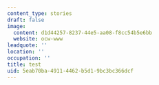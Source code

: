 ```yaml
---
content_type: stories
draft: false
image:
  content: d1d44257-8237-44e5-aa08-f8cc54b5e6bb
  website: ocw-www
leadquote: ''
location: ''
occupation: ''
title: test
uid: 5eab70ba-4911-4462-b5d1-9bc3bc366dcf
---
```

